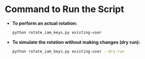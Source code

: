# Command to Run the Script

- **To perform an actual rotation:**
  ```bash
  python rotate_iam_keys.py existing-user
  ```
  
- **To simulate the rotation without making changes (dry run):**
  ```bash
  python rotate_iam_keys.py existing-user --dry-run
  ```
